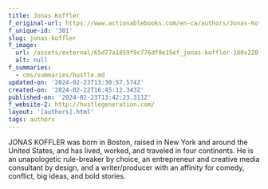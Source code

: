 ```yaml
---
title: Jonas Koffler
f_original-url: https://www.actionablebooks.com/en-ca/authors/Jonas-Koffler/
f_unique-id: '301'
slug: jonas-koffler
f_image:
  url: /assets/external/65d77a1859f9c776df0e15ef_jonas-koffler-180x220.jpeg
  alt: null
f_summaries:
  - cms/summaries/hustle.md
updated-on: '2024-02-23T13:30:57.574Z'
created-on: '2024-02-22T16:45:12.343Z'
published-on: '2024-02-23T13:42:23.311Z'
f_website-2: http://hustlegeneration.com/
layout: '[authors].html'
tags: authors
---
```


JONAS KOFFLER was born in Boston, raised in New York and around the United States, and has lived, worked, and traveled in four continents. He is an unapologetic rule-breaker by choice, an entrepreneur and creative media consultant by design, and a writer/producer with an affinity for comedy, conflict, big ideas, and bold stories.
